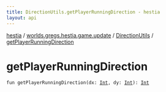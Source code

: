 ```yaml
---
title: DirectionUtils.getPlayerRunningDirection - hestia
layout: api
---
```


<div class='api-docs-breadcrumbs'><a href="../../index.html">hestia</a> / <a href="../index.html">worlds.gregs.hestia.game.update</a> / <a href="index.html">DirectionUtils</a> / <a href="./get-player-running-direction.html">getPlayerRunningDirection</a></div>

# getPlayerRunningDirection

<div class="signature"><code><span class="keyword">fun </span><span class="identifier">getPlayerRunningDirection</span><span class="symbol">(</span><span class="parameterName" id="worlds.gregs.hestia.game.update.DirectionUtils.Companion$getPlayerRunningDirection(kotlin.Int, kotlin.Int)/dx">dx</span><span class="symbol">:</span>&nbsp;<a href="https://kotlinlang.org/api/latest/jvm/stdlib/kotlin/-int/index.html"><span class="identifier">Int</span></a><span class="symbol">, </span><span class="parameterName" id="worlds.gregs.hestia.game.update.DirectionUtils.Companion$getPlayerRunningDirection(kotlin.Int, kotlin.Int)/dy">dy</span><span class="symbol">:</span>&nbsp;<a href="https://kotlinlang.org/api/latest/jvm/stdlib/kotlin/-int/index.html"><span class="identifier">Int</span></a><span class="symbol">)</span><span class="symbol">: </span><a href="https://kotlinlang.org/api/latest/jvm/stdlib/kotlin/-int/index.html"><span class="identifier">Int</span></a></code></div>
